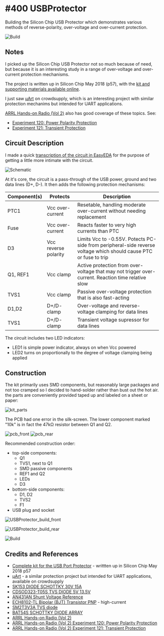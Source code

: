 # #400 USBProtector

Building the Silicon Chip USB Protector which demonstrates various methods of reverse-polarity, over-voltage and over-current protection.

![Build](./assets/USBProtector_build.jpg?raw=true)

## Notes

I picked up the Silicon Chip USB Protector not so much because of need, but because it is an interesting study
in a range of over-voltage and over-current protection mechanisms.

The project is written up in Silicon Chip May 2018 (p57), with the [kit and supporting materials available online](http://www.siliconchip.com.au/Shop/20/4574).

I just saw [μArt](https://www.crowdsupply.com/pylo/muart) on crowdsupply, which is an interesting
project with similar protection mechanims but intended for UART applications.

[ARRL Hands-on Radio (Vol 2)](https://www.goodreads.com/book/show/40198290-arrl-s-hands-on-radio-experiments-volume-2) also has good coverage of these topics. See:

* [Experiment 120: Power Polarity Protection](http://www.arrl.org/files/file/protected/Group/Members/ProductReview/Hands%20On%20Radio%20January%202013.pdf)
* [Experiment 121: Transient Protection](http://www.arrl.org/files/file/protected/Group/Members/ProductReview/Hands%20On%20Radio%20February%202013.pdf)

## Circuit Description

I made a quick [transcription of the circuit in EasyEDA](https://easyeda.com/tardate/usb-protector) for the purpose of getting a little more
intimate with the circuit.

![Schematic](./assets/USBProtector_schematic.png?raw=true)


At it's core, the circuit is a pass-through of the USB power, ground and two data lines (D+, D-).
It then adds the following protection mechanisms:

| Component(s) | Protects             | Description                                                                                                       |
|--------------|----------------------|-------------------------------------------------------------------------------------------------------------------|
| PTC1         | Vcc over-current     | Resetable, handling moderate over-current without needing replacement                                             |
| Fuse         | Vcc over-current     | Reacts faster to very high currents than PTC                                                                      |
| D3           | Vcc reverse polarity | Limits Vcc to -0.55V. Potects PC-side from peripheral-side reverse voltage which should cause PTC or fuse to trip |
| Q1, REF1     | Vcc clamp            | Active protection from  over-voltage that may not trigger over-current. Reaction time relative slow               |
| TVS1         | Vcc clamp            | Passive over-voltage protection that is also fast-acting                                                          |
| D1,D2        | D+/D- clamp          | Over-voltage and reverse-voltage clamping for data lines                                                          |
| TVS1         | D+/D- clamp          | Transient voltage supressor for data lines                                                                        |


The circuit includes two LED indicators:

* LED1 is simple power indicator, always on when Vcc powered
* LED2 turns on proportionally to the degree of voltage clamping being applied

## Construction

The kit primarily uses SMD components, but reasonably large packages and not too cramped so I decided to hand-solder rather than bust out the hot air.
the parts are conveniently provided taped up and labeled on a sheet or paper:

![kit_parts](./assets/kit_parts.jpg?raw=true)

The PCB had one error in the silk-screen. The lower component marked "10k" is in fact the 47kΩ resistor between Q1 and Q2.

![pcb_front](./assets/pcb_front.jpg?raw=true)
![pcb_rear](./assets/pcb_rear.jpg?raw=true)

Recommended construction order:

* top-side components:
    * Q1
    * TVS1, next to Q1
    * SMD passive components
    * REF1 and Q2
    * LEDs
    * D3
* bottom-side components:
    * D1, D2
    * TVS2
    * F1
* USB plug and socket

![USBProtector_build_front](./assets/USBProtector_build_front.jpg?raw=true)

![USBProtector_build_rear](./assets/USBProtector_build_rear.jpg?raw=true)

![Build](./assets/USBProtector_build.jpg?raw=true)

## Credits and References

* [Complete kit for the USB Port Protector](http://www.siliconchip.com.au/Shop/20/4574) - writtten up in Silicon Chip May 2018 p57
* [μArt](https://www.crowdsupply.com/pylo/muart) - a similar protection project but intended for UART applications, available on crowdsupply
* [SK153 DIODE SCHOTTKY 30V 15A](https://www.digikey.sg/product-detail/en/micro-commercial-co/SK153-TP/SK153-TPCT-ND/1306216)
* [CDSOD323-T05S TVS DIODE 5V 13.5V](https://www.digikey.sg/product-detail/en/bourns-inc/CDSOD323-T05S/CDSOD323-T05SCT-ND/5774994)
* [AN431AN Shunt Voltage Reference](https://www.digikey.sg/product-detail/en/diodes-incorporated/AN431AN-ATRG1/AN431AN-ATRG1DICT-ND/4505253)
* [ECH8102-TL Bipolar (BJT) Transistor PNP](https://www.digikey.sg/product-detail/en/on-semiconductor/ECH8102-TL-H/ECH8102-TL-HOSCT-ND/5801800) - high-current
* [SM2T3V3A TVS diode](https://www.digikey.sg/product-detail/en/stmicroelectronics/SM2T3V3A/497-7878-1-ND/1883813)
* [BAT54S SCHOTTKY DIODE ARRAY](https://www.digikey.sg/product-detail/en/on-semiconductor/BAT54S/BAT54SFSCT-ND/458930)
* [ARRL Hands-on Radio (Vol 2)](https://www.goodreads.com/book/show/40198290-arrl-s-hands-on-radio-experiments-volume-2)
* [ARRL Hands-on Radio (Vol 2) Experiment 120: Power Polarity Protection](http://www.arrl.org/files/file/protected/Group/Members/ProductReview/Hands%20On%20Radio%20January%202013.pdf)
* [ARRL Hands-on Radio (Vol 2) Experiment 121: Transient Protection](http://www.arrl.org/files/file/protected/Group/Members/ProductReview/Hands%20On%20Radio%20February%202013.pdf)
